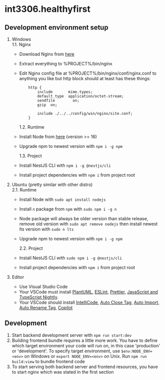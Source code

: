 # int3306.healthyfirst

## Development environment setup

1.  Windows<br>
    1.1. Nginx<br>

    - Download Nginx from <a href="http://nginx.org/en/download.html">here</a>
    - Extract everything to %PROJECT%/bin/nginx
    - Edit Nginx config file at %PROJECT%/bin/nginx/conf/nginx.conf to anything you like but http block should at least has these things:

              http {
                  include       mime.types;
                  default_type  application/octet-stream;
                  sendfile        on;
                  gzip  on;

                  include ./../../config/win/nginx/site.conf;
              }

      1.2. Runtime<br>

    - Install Node from <a href="https://nodejs.org/en/download/">here</a> (version >= 16)
    - Upgrade npm to newest version with `npm i -g npm`

      1.3. Project<br>

    - Install NestJS CLI with `npm i -g @nestjs/cli`
    - Install project dependencies with `npm i` from project root

2.  Ubuntu (pretty similar with other distro)<br>
    2.1. Runtime<br>

    - Install Node with `sudo apt install nodejs`
    - Install `n` package from `npm` with `sudo npm i -g n`
    - Node package will always be older version than stable release, remove old version with `sudo apt remove nodejs` then install newest lts version with `sudo n lts`
    - Upgrade npm to newest version with `npm i -g npm`

      2.2. Project<br>

    - Install NestJS CLI with `sudo npm i -g @nestjs/cli`
    - Install project dependencies with `npm i` from project root

3.  Editor<br>
    - Use Visual Studio Code
    - Your VSCode must install <a href="https://marketplace.visualstudio.com/items?itemName=jebbs.plantuml">PlantUML</a>, <a href="https://marketplace.visualstudio.com/items?itemName=dbaeumer.vscode-eslint">ESLint</a>, <a href="https://marketplace.visualstudio.com/items?itemName=esbenp.prettier-vscode">Prettier</a>, <a href="https://marketplace.visualstudio.com/items?itemName=ms-vscode.vscode-typescript-next">JavaScript and TypeScript Nightly</a>.
    - Your VSCode should install <a href="https://marketplace.visualstudio.com/items?itemName=VisualStudioExptTeam.vscodeintellicode">IntelliCode</a>, <a href="https://marketplace.visualstudio.com/items?itemName=formulahendry.auto-close-tag">Auto Close Tag</a>, <a href="https://marketplace.visualstudio.com/items?itemName=steoates.autoimport">Auto Import</a>, <a href="https://marketplace.visualstudio.com/items?itemName=formulahendry.auto-rename-tag">Auto Rename Tag</a>, <a href="https://marketplace.visualstudio.com/items?itemName=GitHub.copilot">Copilot</a>

## Development

1. Start backend development server with `npm run start:dev`
2. Building frontend bundle requires a little more work. You have to define which target environment your code will run on, in this case 'production' or 'development'. To specify target environment, use `$env:NODE_ENV=<env>` on Windows or `export NODE_ENV=<env>` on Unix. Run `npm run build:view` to bundle frontend code
3. To start serving both backend server and frontend resources, you have to start nginx which was stated in the first section

